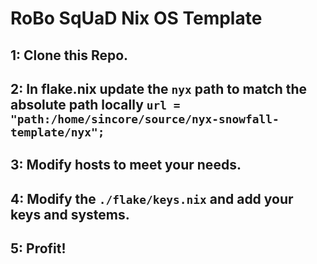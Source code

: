 # RoBo SqUaD Nix OS Template
## 1: Clone this Repo.
## 2: In flake.nix update the `nyx` path to match the absolute path locally `url = "path:/home/sincore/source/nyx-snowfall-template/nyx";`
## 3: Modify hosts to meet your needs.
## 4: Modify the `./flake/keys.nix` and add your keys and systems.
## 5: Profit!
